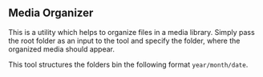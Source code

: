 ## Media Organizer
This is a utility which helps to organize files in a media library.
Simply pass the root folder as an input to the tool and specify the folder, where the organized media should appear.

This tool structures the folders bin the following format `year/month/date`.
